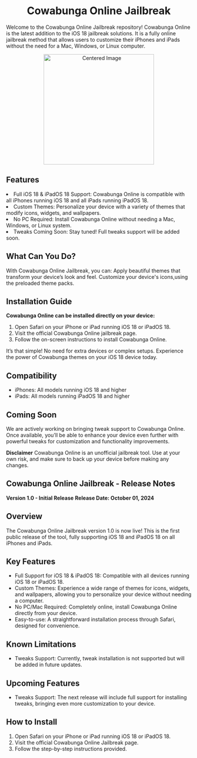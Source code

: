 <div align="center">
  <h1> Cowabunga Online Jailbreak</h1>
</div>

Welcome to the Cowabunga Online Jailbreak repository! Cowabunga Online is the latest addition to the iOS 18 jailbreak solutions. It is a fully online jailbreak method that allows users to customize their iPhones and iPads without the need for a Mac, Windows, or Linux computer.

<div align="center">
  <img src="" alt="Centered Image" width="300"/>
</div>


## Features

<li> Full iOS 18 & iPadOS 18 Support: Cowabunga Online is compatible with all iPhones running iOS 18 and all iPads running iPadOS 18.</li>
<li>Custom Themes: Personalize your device with a variety of themes that modify icons, widgets, and wallpapers.</li>
<li>No PC Required: Install Cowabunga Online without needing a Mac, Windows, or Linux system.</li>
<li>Tweaks Coming Soon: Stay tuned! Full tweaks support will be added soon.</li>

## What Can You Do?
With Cowabunga Online Jailbreak, you can:
Apply beautiful themes that transform your device’s look and feel.
Customize your device's icons,using the preloaded theme packs.

## Installation Guide
<b> Cowabunga Online can be installed directly on your device: </b>

1. Open Safari on your iPhone or iPad running iOS 18 or iPadOS 18.
2. Visit the official Cowabunga Online jailbreak  page.
3. Follow the on-screen instructions to install Cowabunga Online.
   
It’s that simple! No need for extra devices or complex setups. Experience the power of Cowabunga themes on your iOS 18 device today.

## Compatibility

*  iPhones: All models running iOS 18 and higher
*  iPads: All models running iPadOS 18 and higher

## Coming Soon
We are actively working on bringing tweak support to Cowabunga Online. Once available, you’ll be able to enhance your device even further with powerful tweaks for customization and functionality improvements.

<b>Disclaimer</b>
Cowabunga Online is an unofficial jailbreak tool. Use at your own risk, and make sure to back up your device before making any changes.


## Cowabunga Online Jailbreak - Release Notes
<b>Version 1.0 - Initial Release</b>
<b>Release Date: October 01, 2024</b>

## Overview

The Cowabunga Online Jailbreak version 1.0 is now live! This is the first public release of the tool, fully supporting iOS 18 and iPadOS 18 on all iPhones and iPads.

## Key Features

*  Full Support for iOS 18 & iPadOS 18: Compatible with all devices running iOS 18 or iPadOS 18.
*  Custom Themes: Experience a wide range of themes for icons, widgets, and wallpapers, allowing you to personalize your device without needing a computer.
*  No PC/Mac Required: Completely online, install Cowabunga Online directly from your device.
*  Easy-to-use: A straightforward installation process through Safari, designed for convenience.
  
## Known Limitations

*  Tweaks Support: Currently, tweak installation is not supported but will be added in future updates.
  
## Upcoming Features

* Tweaks Support: The next release will include full support for installing tweaks, bringing even more customization to your device.
  
## How to Install

1. Open Safari on your iPhone or iPad running iOS 18 or iPadOS 18.
2. Visit the official Cowabunga Online Jailbreak page.
3. Follow the step-by-step instructions provided.
